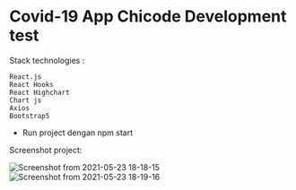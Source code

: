 # Covid-19 App Chicode Development test

Stack technologies :

    React.js
    React Hooks
    React Highchart
    Chart js
    Axios
    Bootstrap5

- Run project dengan npm start

Screenshot project:

![Screenshot from 2021-05-23 18-18-15](https://user-images.githubusercontent.com/58900473/119258410-b4d16180-bbf3-11eb-8526-fad6fa556e98.png)
![Screenshot from 2021-05-23 18-19-16](https://user-images.githubusercontent.com/58900473/119258412-b6028e80-bbf3-11eb-8263-70a8144b5e93.png)
